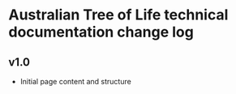 # Australian Tree of Life technical documentation change log

## v1.0

- Initial page content and structure
